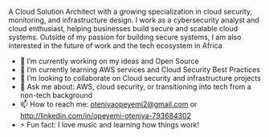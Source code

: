 A Cloud Solution Architect with a growing specialization in cloud security, monitoring, and infrastructure design. I work as a cybersecurity analyst and cloud enthusiast, helping businesses build secure and scalable cloud systems. Outside of my passion for building secure systems, I am also interested in the future of work and the tech ecosystem in Africa

- 👀 I’m currently working on my ideas and Open Source
- 🌱 I’m currently learning AWS services and Cloud Security Best Practices
- 💞️ I’m looking to collaborate on Cloud security and infrastructure projects
- 💭 Ask me about: AWS, cloud security, or transitioning into tech from a non-tech background
- 📫 How to reach me: oteniyaopeyemi2@gmail.com or http://linkedin.com/in/opeyemi-oteniya-793684302
- ⚡ Fun fact: I love music and learning how things work!

<!---
yemiote/yemiote is a ✨ special ✨ repository because its `README.md` (this file) appears on your GitHub profile.
You can click the Preview link to take a look at your changes.
--->
